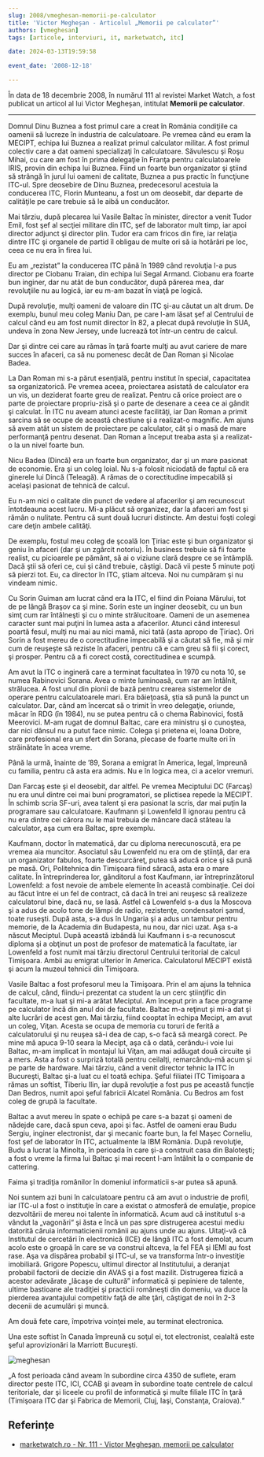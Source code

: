 ```yaml
---
slug: 2008/vmeghesan-memorii-pe-calculator
title: 'Victor Megheșan - Articolul „Memorii pe calculator”'
authors: [vmeghesan]
tags: [articole, interviuri, it, marketwatch, itc]

date: 2024-03-13T19:59:58

event_date: '2008-12-18'

---
```


În data de 18 decembrie 2008, în numărul 111 al revistei Market Watch, a fost
publicat un articol al lui Victor Megheșan, intitulat
**Memorii pe calculator**.

<!-- truncate -->

---

Domnul Dinu Buznea a fost primul care a creat în România condiţiile ca oamenii să lucreze în industria de calculatoare. Pe vremea când eu eram la MECIPT, echipa lui Buznea a realizat primul calculator militar. A fost primul colectiv care a dat oameni specializaţi în calculatoare. Săvulescu şi Roşu Mihai, cu care am fost în prima delegaţie în Franţa pentru calculatoarele IRIS, provin din echipa lui Buznea. Fiind un foarte bun organizator şi ştiind să strângă în jurul lui oameni de calitate, Buznea a pus practic în funcţiune ITC-ul. Spre deosebire de Dinu Buznea, predecesorul acestuia la conducerea ITC, Florin Munteanu, a fost un om deosebit, dar departe de calităţile pe care trebuie să le aibă un conducător.

Mai târziu, după plecarea lui Vasile Baltac în minister, director a venit Tudor Emil, fost şef al secţiei militare din ITC, şef de laborator mult timp, iar apoi director adjunct şi director plin. Tudor era cam fricos din fire, iar relaţia dintre ITC şi organele de partid îl obligau de multe ori să ia hotărâri pe loc, ceea ce nu era în firea lui.

Eu am „rezistat” la conducerea ITC până în 1989 când revoluţia l-a pus director pe Ciobanu Traian, din echipa lui Segal Armand. Ciobanu era foarte bun inginer, dar nu atât de bun conducător, după părerea mea, dar revoluţiile nu au logică, iar eu m-am bazat în viaţă pe logică.

După revoluţie, mulţi oameni de valoare din ITC şi-au căutat un alt drum. De exemplu, bunul meu coleg Maniu Dan, pe care l-am lăsat şef al Centrului de calcul când eu am fost numit director în 82, a plecat după revoluţie în SUA, undeva în zona New Jersey, unde lucrează tot într-un centru de calcul.

Dar şi dintre cei care au rămas în ţară foarte mulţi au avut cariere de mare succes în afaceri, ca să nu pomenesc decât de Dan Roman şi Nicolae Badea.

La Dan Roman mi s-a părut esenţială, pentru institut în special, capacitatea sa organizatorică. Pe vremea aceea, proiectarea asistată de calculator era un vis, un deziderat foarte greu de realizat. Pentru că orice proiect are o parte de proiectare propriu-zisă şi o parte de desenare a ceea ce ai gândit şi calculat. În ITC nu aveam atunci aceste facilităţi, iar Dan Roman a primit sarcina să se ocupe de această chestiune şi a realizat-o magnific. Am ajuns să avem atât un sistem de proiectare pe calculator, cât şi o masă de mare performanţă pentru desenat. Dan Roman a început treaba asta şi a realizat-o la un nivel foarte bun.

Nicu Badea (Dincă) era un foarte bun organizator, dar şi un mare pasionat de economie. Era şi un coleg loial. Nu s-a folosit niciodată de faptul că era ginerele lui Dincă (Teleagă). A rămas de o corectitudine impecabilă şi acelaşi pasionat de tehnică de calcul.

Eu n-am nici o calitate din punct de vedere al afacerilor şi am recunoscut întotdeauna acest lucru. Mi-a plăcut să organizez, dar la afaceri am fost şi rămân o nulitate. Pentru că sunt două lucruri distincte. Am destui foşti colegi care deţin ambele calităţi.

De exemplu, fostul meu coleg de şcoală Ion Ţiriac este şi bun organizator şi geniu în afaceri (dar şi un zgârcit notoriu). În business trebuie să fii foarte realist, cu picioarele pe pământ, să ai o viziune clară despre ce se întâmplă. Dacă ştii să oferi ce, cui şi când trebuie, câştigi. Dacă vii peste 5 minute poţi să pierzi tot. Eu, ca director în ITC, ştiam altceva. Noi nu cumpăram şi nu vindeam nimic.

Cu Sorin Guiman am lucrat când era la ITC, el fiind din Poiana Mărului, tot de pe lângă Braşov ca şi mine. Sorin este un inginer deosebit, cu un bun simţ cum rar întâlneşti şi cu o minte strălucitoare. Oameni de un asemenea caracter sunt mai puţini în lumea asta a afacerilor. Atunci când interesul poartă fesul, mulţi nu mai au nici mamă, nici tată (asta apropo de Ţiriac). Ori Sorin a fost mereu de o corectitudine impecabilă şi a căutat să fie, mă şi mir cum de reuşeşte să reziste în afaceri, pentru că e cam greu să fii şi corect, şi prosper. Pentru că a fi corect costă, corectitudinea e scumpă.

Am avut la ITC o ingineră care a terminat facultatea în 1970 cu nota 10, se numea Rabinovici Sorana. Avea o minte luminoasă, cum rar am întâlnit, strălucea. A fost unul din pionii de bază pentru crearea sistemelor de operare pentru calculatoarele mari. Era băieţoasă, ştia să pună la punct un calculator. Dar, când am încercat să o trimit în vreo delegaţie, oriunde, măcar în RDG (în 1984), nu se putea pentru că o chema Rabinovici, fostă Meerovici. M-am rugat de domnul Baltac, care era ministru şi o cunoştea, dar nici dânsul nu a putut face nimic. Colega şi prietena ei, Ioana Dobre, care profesional era un sfert din Sorana, plecase de foarte multe ori în străinătate în acea vreme.

Până la urmă, înainte de ’89, Sorana a emigrat în America, legal, împreună cu familia, pentru că asta era admis. Nu e în logica mea, ci a acelor vremuri.

Dan Farcaş este şi el deosebit, dar altfel. Pe vremea Meciptului DC (Farcaş) nu era unul dintre cei mai buni programatori, se plictisea repede la MECIPT. În schimb scria SF-uri, avea talent şi era pasionat la scris, dar mai puţin la programare sau calculatoare. Kaufmann şi Lowenfeld îl ignorau pentru că nu era dintre cei cărora nu le mai trebuia de mâncare dacă stăteau la calculator, aşa cum era Baltac, spre exemplu.

Kaufmann, doctor în matematică, dar cu diploma nerecunoscută, era pe vremea aia muncitor. Asociatul său Lowenfeld nu era om de ştiinţă, dar era un organizator fabulos, foarte descurcăreţ, putea să aducă orice şi să pună pe masă. Ori, Politehnica din Timişoara fiind săracă, asta era o mare calitate. În întreprinderea lor, gânditorul a fost Kaufmann, iar întreprinzătorul Lowenfeld: a fost nevoie de ambele elemente în această combinaţie. Cei doi au făcut între ei un fel de contract, că dacă în trei ani reuşesc să realizeze calculatorul bine, dacă nu, se lasă. Astfel că Lowenfeld s-a dus la Moscova şi a adus de acolo tone de lămpi de radio, rezistenţe, condensatori şamd, toate ruseşti. După asta, s-a dus în Ungaria şi a adus un tambur pentru memorie, de la Academia din Budapesta, nu nou, dar nici uzat. Aşa s-a născut Meciptul. După această izbândă lui Kaufmann i s-a recunoscut diploma şi a obţinut un post de profesor de matematică la facultate, iar Lowenfeld a fost numit mai târziu directorul Centrului teritorial de calcul Timişoara. Ambii au emigrat ulterior în America. Calculatorul MECIPT există şi acum la muzeul tehnicii din Timişoara.

Vasile Baltac a fost profesorul meu la Timişoara. Prin el am ajuns la tehnica de calcul, când, fiindu-i prezentat ca student la un cerc ştiinţific din facultate, m-a luat şi mi-a arătat Meciptul. Am început prin a face programe pe calculator încă din anul doi de facultate. Baltac m-a reţinut şi mi-a dat şi alte lucrări de acest gen. Mai târziu, fiind cooptat în echipa Mecipt, am avut un coleg, Viţan. Acesta se ocupa de memoria cu toruri de ferită a calculatorului şi nu reuşea să-i dea de cap, s-o facă să meargă corect. Pe mine mă apuca 9-10 seara la Mecipt, aşa că o dată, cerându-i voie lui Baltac, m-am implicat în montajul lui Viţan, am mai adăugat două circuite şi a mers. Asta a fost o surpriză totală pentru ceilalţi, remarcându-mă acum şi pe parte de hardware.
Mai târziu, când a venit director tehnic la ITC în Bucureşti, Baltac şi-a luat cu el toată echipa. Şeful filiatei ITC Timişoara a rămas un softist, Tiberiu Ilin, iar după revoluţie a fost pus pe această funcţie Dan Bedros, numit apoi şeful fabricii Alcatel România. Cu Bedros am fost coleg de grupă la facultate.

Baltac a avut mereu în spate o echipă pe care s-a bazat şi oameni de nădejde care, dacă spun ceva, apoi şi fac. Astfel de oameni erau Budu Sergiu, inginer electronist, dar şi mecanic foarte bun, la fel Maşec Corneliu, fost şef de laborator în ITC, actualmente la IBM România. După revoluţie, Budu a lucrat la Minolta, în perioada în care şi-a construit casa din Baloteşti; a fost o vreme la firma lui Baltac şi mai recent l-am întâlnit la o companie de cattering.

Faima şi tradiţia românilor în domeniul informaticii s-ar putea să apună.

Noi suntem azi buni în calculatoare pentru că am avut o industrie de profil, iar ITC-ul a fost o instituţie în care a existat o atmosferă de emulaţie, propice dezvoltării de mereu noi talente în informatică. Acum aud că institutul s-a vândut la „vagonări“ şi ăsta e încă un pas spre distrugerea acestui mediu datorită căruia informaticienii românii au ajuns unde au ajuns. Uitaţi-vă că Institutul de cercetări în electronică (ICE) de lângă ITC a fost demolat, acum acolo este o groapă în care se va construi altceva, la fel FEA şi IEMI au fost rase. Aşa va dispărea probabil şi ITC-ul, se va transforma într-o investiţie imobiliară. Grigore Popescu, ultimul director al Institutului, a deranjat probabil factorii de decizie din AVAS şi a fost mazilit. Distrugerea fizică a acestor adevărate „lăcaşe de cultură” informatică şi pepiniere de talente, ultime bastioane ale tradiţiei şi practicii româneşti din domeniu, va duce la pierderea avantajului competitiv faţă de alte ţări, câştigat de noi în 2-3 decenii de acumulări şi muncă.

Am două fete care, împotriva voinţei mele, au terminat electronica.

Una este softist în Canada împreună cu soţul ei, tot electronist, cealaltă este şeful aprovizionări la Marriott Bucureşti.

![meghesan](https://cronica-it.github.io/imagini/2008/vmeghesan-memorii-pe-calculator/victor-meghesan.jpg)

„A fost perioada când aveam în subordine circa 4350 de suflete, eram director peste ITC, ICI, CCAB şi aveam în subordine toate centrele de calcul teritoriale, dar şi liceele cu profil de informatică şi multe filiale ITC în ţară (Timişoara ITC dar şi Fabrica de Memorii, Cluj, Iaşi, Constanţa, Craiova).“


## Referințe

- [marketwatch.ro - Nr. 111 - Victor Megheşan, memorii pe calculator](https://www.marketwatch.ro/articol/4158/Victor_Meghesan_memorii_pe_calculator/pagina/)

